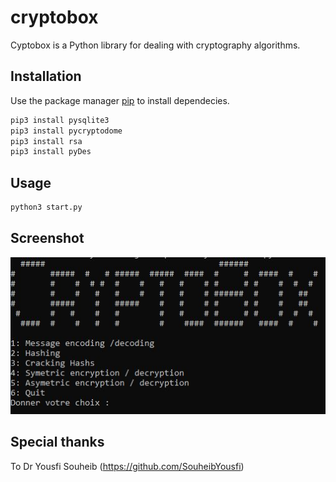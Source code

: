 # cryptobox
Cyptobox is a Python library for dealing with cryptography algorithms.
## Installation

Use the package manager [pip](https://pip.pypa.io/en/stable/) to install dependecies.

```bash
pip3 install pysqlite3
pip3 install pycryptodome
pip3 install rsa
pip3 install pyDes
```

## Usage

```python
python3 start.py
```
## Screenshot
![Alt text](cryptobox.jpg?raw=true "Menu screenshot")
## Special thanks 
To Dr Yousfi Souheib (https://github.com/SouheibYousfi)
